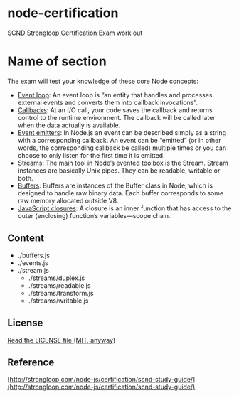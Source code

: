 node-certification
==================

SCND Strongloop Certification Exam work out

# Name of section

The exam will test your knowledge of these core Node concepts:

* [Event loop](http://strongloop.com/strongblog/node-js-event-loop): An event loop is “an entity that handles and processes external events and converts them into callback invocations”.
* [Callbacks](http://strongloop.com/strongblog/node-js-callback-hell-promises-generators): At an I/O call, your code saves the callback and returns control to the runtime environment. The callback will be called later when the data actually is available.
* [Event emitters](http://docs.nodejitsu.com/articles/getting-started/control-flow/what-are-event-emitters): In Node.js an event can be described simply as a string with a corresponding callback. An event can be “emitted” (or in other words, the corresponding callback be called) multiple times or you can choose to only listen for the first time it is emitted.
* [Streams](http://maxogden.com/node-streams.html): The main tool in Node’s evented toolbox is the Stream. Stream instances are basically Unix pipes. They can be readable, writable or both.
* [Buffers](http://docs.nodejitsu.com/articles/advanced/buffers/how-to-use-buffers): Buffers are instances of the Buffer class in Node, which is designed to handle raw binary data. Each buffer corresponds to some raw memory allocated outside V8.
* [JavaScript closures](http://howtonode.org/why-use-closure): A closure is an inner function that has access to the outer (enclosing) function’s variables—scope chain.

## Content

* ./buffers.js
* ./events.js
* ./stream.js 
  * ./streams/duplex.js 
  * ./streams/readable.js 
  * ./streams/transform.js
  * ./streams/writable.js

## License
[Read the LICENSE file (MIT, anyway)](../../LICENSE)

## Reference
[http://strongloop.com/node-js/certification/scnd-study-guide/](http://strongloop.com/node-js/certification/scnd-study-guide/)
